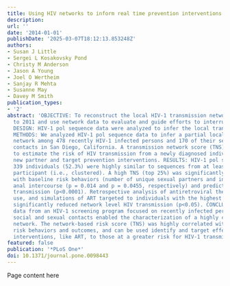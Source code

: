 ```yaml
---
title: Using HIV networks to inform real time prevention interventions
description:
url: ''
date: '2014-01-01'
publishDate: '2025-03-07T18:12:13.853248Z'
authors:
- Susan J Little
- Sergei L Kosakovsky Pond
- Christy M Anderson
- Jason A Young
- Joel O Wertheim
- Sanjay R Mehta
- Susanne May
- Davey M Smith
publication_types:
- '2'
abstract: 'OBJECTIVE: To reconstruct the local HIV-1 transmission network from 1996
  to 2011 and use network data to evaluate and guide efforts to interrupt transmission.
  DESIGN: HIV-1 pol sequence data were analyzed to infer the local transmission network.
  METHODS: We analyzed HIV-1 pol sequence data to infer a partial local transmission
  network among 478 recently HIV-1 infected persons and 170 of their sexual and social
  contacts in San Diego, California. A transmission network score (TNS) was developed
  to estimate the risk of HIV transmission from a newly diagnosed individual to a
  new partner and target prevention interventions. RESULTS: HIV-1 pol sequences from
  339 individuals (52.3%) were highly similar to sequences from at least one other
  participant (i.e., clustered). A high TNS (top 25%) was significantly correlated
  with baseline risk behaviors (number of unique sexual partners and insertive unprotected
  anal intercourse (p = 0.014 and p = 0.0455, respectively) and predicted risk of
  transmission (p<0.0001). Retrospective analysis of antiretroviral therapy (ART)
  use, and simulations of ART targeted to individuals with the highest TNS, showed
  significantly reduced network level HIV transmission (p<0.05). CONCLUSIONS: Sequence
  data from an HIV-1 screening program focused on recently infected persons and their
  social and sexual contacts enabled the characterization of a highly connected transmission
  network. The network-based risk score (TNS) was highly correlated with transmission
  risk behaviors and outcomes, and can be used identify and target effective prevention
  interventions, like ART, to those at a greater risk for HIV-1 transmission.'
featured: false
publication: '*PLoS One*'
doi: 10.1371/journal.pone.0098443
---
```


Page content here